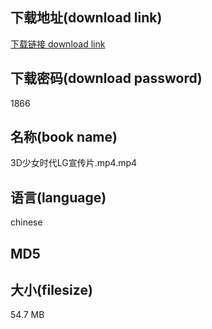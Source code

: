 ## 下载地址(download link)
[下载链接 download link](https://tutu365.netlify.app/?s=3D%E5%B0%91%E5%A5%B3%E6%97%B6%E4%BB%A3LG%E5%AE%A3%E4%BC%A0%E7%89%87.mp4)

## 下载密码(download password)
1866

## 名称(book name)
3D少女时代LG宣传片.mp4.mp4

## 语言(language)
chinese

## MD5


## 大小(filesize)
54.7 MB
